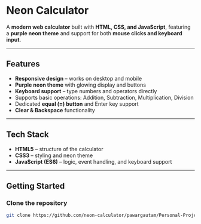 #  Neon Calculator

A **modern web calculator** built with **HTML, CSS, and JavaScript**, featuring a **purple neon theme** and support for both **mouse clicks and keyboard input**.  

---

## Features
-  **Responsive design** – works on desktop and mobile  
-  **Purple neon theme** with glowing display and buttons  
-  **Keyboard support** – type numbers and operators directly  
-  Supports basic operations: Addition, Subtraction, Multiplication, Division  
-  Dedicated **equal (=) button** and Enter key support  
-  **Clear & Backspace** functionality  

---

## Tech Stack
- **HTML5** – structure of the calculator  
- **CSS3** – styling and neon theme  
- **JavaScript (ES6)** – logic, event handling, and keyboard support  

---

## Getting Started

### Clone the repository
```bash
git clone https://github.com/neon-calculator/pawargautam/Personal-Projects.git
